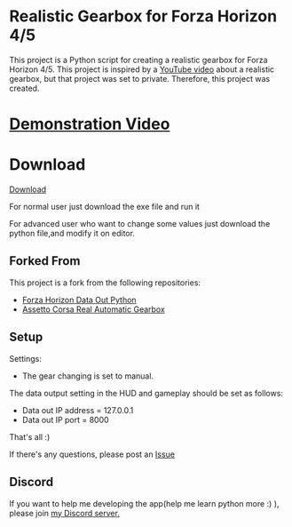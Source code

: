 # Realistic Gearbox for Forza Horizon 4/5

This project is a Python script for creating a realistic gearbox for Forza Horizon 4/5.
This project is inspired by a [YouTube video](https://www.youtube.com/watch?v=w_d0utwbM1M&ab_channel=TitouanDupuy) about a realistic gearbox, but that project was set to private. Therefore, this project was created.

# [Demonstration Video](https://youtu.be/YTiPrhIT0PM)

# Download

[Download](https://github.com/GinoLin980/Forza-Horizon-realistic-gearbox/releases/tag/publish)

For normal user just download the exe file and run it

For advanced user who want to change some values just download the python file,and modify it on editor.

## Forked From

This project is a fork from the following repositories:
- [Forza Horizon Data Out Python](https://github.com/nikidziuba/Forza_horizon_data_out_python)
- [Assetto Corsa Real Automatic Gearbox](https://github.com/AnnoyingTechnology/assetto-corsa-real-automatic-gearbox)

## Setup
Settings:
- The gear changing is set to manual.

The data output setting in the HUD and gameplay should be set as follows:
- Data out IP address = 127.0.0.1
- Data out IP port = 8000

That's all :)

If there's any questions, please post an [Issue](https://github.com/GinoLin980/Forza-Horizon-realistic-gearbox/issues)

## Discord
If you want to help me developing the app(help me learn python more :) ), please join [my Discord server.](https://discord.com/invite/Ch9vdu4mT4)
